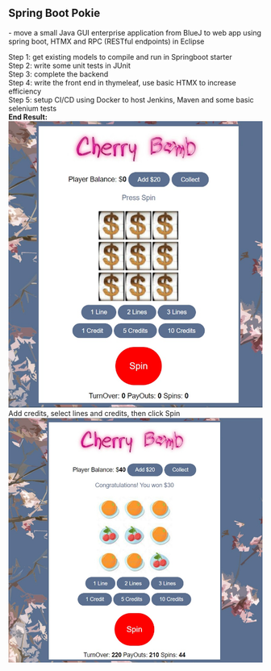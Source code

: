 <h2>Spring Boot Pokie </h2>
- move a small Java GUI enterprise application from BlueJ to web app using spring boot, HTMX and RPC (RESTful endpoints) in Eclipse <br>

Step 1: get existing models to compile and run in Springboot starter<br>
Step 2: write some unit tests in JUnit <br>
Step 3: complete the backend <br>
Step 4: write the front end in thymeleaf, use basic HTMX to increase efficiency <br>
Step 5: setup CI/CD using Docker to host Jenkins, Maven and some basic selenium tests
<br>
<b>End Result: </b> <br>
![PokieStart](/pokie_load.jpg?raw=true "Home Page") <br>
Add credits, select lines and credits, then click Spin
![PokieRun](/pokie_example.jpg?raw=true "Example") <br>
